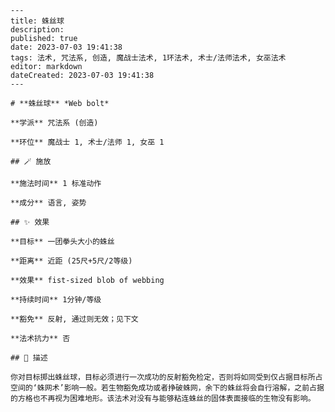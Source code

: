 
    ---
    title: 蛛丝球
    description: 
    published: true
    date: 2023-07-03 19:41:38
    tags: 法术, 咒法系, 创造, 魔战士法术, 1环法术, 术士/法师法术, 女巫法术
    editor: markdown
    dateCreated: 2023-07-03 19:41:38
    ---

    # **蛛丝球** *Web bolt*

    **学派** 咒法系 (创造) 

    **环位** 魔战士 1, 术士/法师 1, 女巫 1

    ## 🪄 施放

    **施法时间** 1 标准动作

    **成分** 语言, 姿势

    ## ✨ 效果 

    **目标** 一团拳头大小的蛛丝 

    **距离** 近距 (25尺+5尺/2等级) 

    **效果** fist-sized blob of webbing 

    **持续时间** 1分钟/等级 

    **豁免** 反射, 通过则无效；见下文

    **法术抗力** 否

    ## 📖 描述

    你对目标掷出蛛丝球，目标必须进行一次成功的反射豁免检定，否则将如同受到仅占据目标所占空间的‘蛛网术’影响一般。若生物豁免成功或者挣破蛛网，余下的蛛丝将会自行溶解，之前占据的方格也不再视为困难地形。该法术对没有与能够粘连蛛丝的固体表面接临的生物没有影响。
    